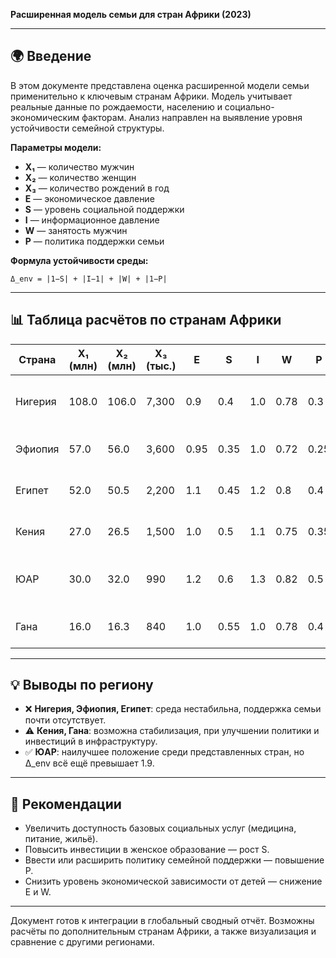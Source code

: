 **Расширенная модель семьи для стран Африки (2023)**

---

## 🌍 Введение

В этом документе представлена оценка расширенной модели семьи применительно к ключевым странам Африки. Модель учитывает реальные данные по рождаемости, населению и социально-экономическим факторам. Анализ направлен на выявление уровня устойчивости семейной структуры.

**Параметры модели:**
- **X₁** — количество мужчин
- **X₂** — количество женщин
- **X₃** — количество рождений в год
- **E** — экономическое давление
- **S** — уровень социальной поддержки
- **I** — информационное давление
- **W** — занятость мужчин
- **P** — политика поддержки семьи

**Формула устойчивости среды:**
```
Δ_env = |1−S| + |I−1| + |W| + |1−P|
```

---

## 📊 Таблица расчётов по странам Африки

| Страна        | X₁ (млн) | X₂ (млн) | X₃ (тыс.) | E   | S   | I   | W   | P   | Δ_env | Комментарий                          |
|---------------|----------|----------|-----------|-----|-----|-----|-----|-----|--------|--------------------------------------|
| Нигерия       | 108.0    | 106.0    | 7,300     | 0.9 | 0.4 | 1.0 | 0.78| 0.3 | 2.12   | Высокая рождаемость, слабая поддержка|
| Эфиопия       | 57.0     | 56.0     | 3,600     | 0.95| 0.35| 1.0 | 0.72| 0.25| 2.18   | Структурная бедность и нагрузка       |
| Египет        | 52.0     | 50.5     | 2,200     | 1.1 | 0.45| 1.2 | 0.8 | 0.4 | 2.15   | Политика есть, но среды недостаточно |
| Кения         | 27.0     | 26.5     | 1,500     | 1.0 | 0.5 | 1.1 | 0.75| 0.35| 2.05   | Рост населения, слабая поддержка      |
| ЮАР           | 30.0     | 32.0     | 990       | 1.2 | 0.6 | 1.3 | 0.82| 0.5 | 1.92   | Инфраструктура лучше, но давление высокое |
| Гана          | 16.0     | 16.3     | 840       | 1.0 | 0.55| 1.0 | 0.78| 0.4 | 1.97   | Стабилизация рождаемости возможна    |

---

## 💡 Выводы по региону

- ❌ **Нигерия, Эфиопия, Египет**: среда нестабильна, поддержка семьи почти отсутствует.
- ⚠️ **Кения, Гана**: возможна стабилизация, при улучшении политики и инвестиций в инфраструктуру.
- ✅ **ЮАР**: наилучшее положение среди представленных стран, но Δ_env всё ещё превышает 1.9.

---

## 📆 Рекомендации

- Увеличить доступность базовых социальных услуг (медицина, питание, жильё).
- Повысить инвестиции в женское образование — рост S.
- Ввести или расширить политику семейной поддержки — повышение P.
- Снизить уровень экономической зависимости от детей — снижение E и W.

---

Документ готов к интеграции в глобальный сводный отчёт. Возможны расчёты по дополнительным странам Африки, а также визуализация и сравнение с другими регионами.

